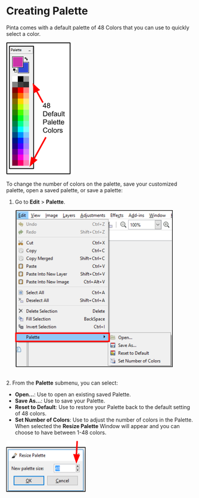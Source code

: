 # Creating Palette

Pinta comes with a default palette of 48 Colors that you can use to quickly select a color.

![Color Palette](img/color/colorpalette.png)


 To change the number of colors on the palette, save your customized palette, open a saved palette, or save a palette:

1.  Go to **Edit** > **Palette**.

     ![Select Palette Menu](img/color/selectpalettemenus.png)
 

&nbsp;  
2.  From the **Palette** submenu, you can select: 

  -  **Open...**: Use to open an existing saved Palette.
  -  **Save As...**: Use to save your Palette.
  -  **Reset to Default**:  Use to restore your Palette back to the default setting of 48 colors.
  -  **Set Number of Colors**: Use to adjust the number of colors in the Palette. When selected the **Resize Palette** Window will appear and you can choose to have between 1-48 colors. 


  ![Resize Palette](img/color/resizepalette.png)
    


